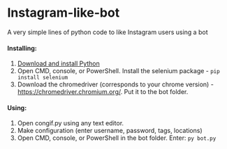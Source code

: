 # Instagram-like-bot
A very simple lines of python code to like Instagram users using a bot

#### Installing:
1. [Download and install Python](https://www.python.org/)
2. Open CMD, console, or PowerShell. Install the selenium package - ```pip install selenium```
3. Download the chromedriver (corresponds to your chrome version) - https://chromedriver.chromium.org/. Put it to the bot folder.

#### Using:
1. Open congif.py using any text editor.
2. Make configuration (enter username, password, tags, locations)
3. Open CMD, console, or PowerShell in the bot folder. Enter: ```py bot.py```
